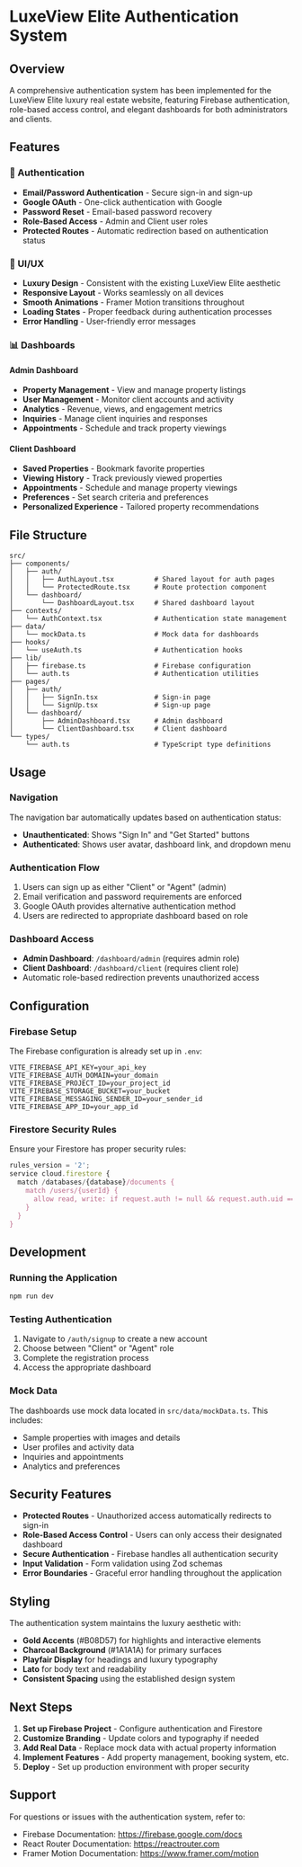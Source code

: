 # LuxeView Elite Authentication System

## Overview

A comprehensive authentication system has been implemented for the LuxeView Elite luxury real estate website, featuring Firebase authentication, role-based access control, and elegant dashboards for both administrators and clients.

## Features

### 🔐 Authentication
- **Email/Password Authentication** - Secure sign-in and sign-up
- **Google OAuth** - One-click authentication with Google
- **Password Reset** - Email-based password recovery
- **Role-Based Access** - Admin and Client user roles
- **Protected Routes** - Automatic redirection based on authentication status

### 🎨 UI/UX
- **Luxury Design** - Consistent with the existing LuxeView Elite aesthetic
- **Responsive Layout** - Works seamlessly on all devices
- **Smooth Animations** - Framer Motion transitions throughout
- **Loading States** - Proper feedback during authentication processes
- **Error Handling** - User-friendly error messages

### 📊 Dashboards

#### Admin Dashboard
- **Property Management** - View and manage property listings
- **User Management** - Monitor client accounts and activity
- **Analytics** - Revenue, views, and engagement metrics
- **Inquiries** - Manage client inquiries and responses
- **Appointments** - Schedule and track property viewings

#### Client Dashboard
- **Saved Properties** - Bookmark favorite properties
- **Viewing History** - Track previously viewed properties
- **Appointments** - Schedule and manage property viewings
- **Preferences** - Set search criteria and preferences
- **Personalized Experience** - Tailored property recommendations

## File Structure

```
src/
├── components/
│   ├── auth/
│   │   ├── AuthLayout.tsx          # Shared layout for auth pages
│   │   └── ProtectedRoute.tsx      # Route protection component
│   └── dashboard/
│       └── DashboardLayout.tsx     # Shared dashboard layout
├── contexts/
│   └── AuthContext.tsx             # Authentication state management
├── data/
│   └── mockData.ts                 # Mock data for dashboards
├── hooks/
│   └── useAuth.ts                  # Authentication hooks
├── lib/
│   ├── firebase.ts                 # Firebase configuration
│   └── auth.ts                     # Authentication utilities
├── pages/
│   ├── auth/
│   │   ├── SignIn.tsx              # Sign-in page
│   │   └── SignUp.tsx              # Sign-up page
│   └── dashboard/
│       ├── AdminDashboard.tsx      # Admin dashboard
│       └── ClientDashboard.tsx     # Client dashboard
└── types/
    └── auth.ts                     # TypeScript type definitions
```

## Usage

### Navigation
The navigation bar automatically updates based on authentication status:
- **Unauthenticated**: Shows "Sign In" and "Get Started" buttons
- **Authenticated**: Shows user avatar, dashboard link, and dropdown menu

### Authentication Flow
1. Users can sign up as either "Client" or "Agent" (admin)
2. Email verification and password requirements are enforced
3. Google OAuth provides alternative authentication method
4. Users are redirected to appropriate dashboard based on role

### Dashboard Access
- **Admin Dashboard**: `/dashboard/admin` (requires admin role)
- **Client Dashboard**: `/dashboard/client` (requires client role)
- Automatic role-based redirection prevents unauthorized access

## Configuration

### Firebase Setup
The Firebase configuration is already set up in `.env`:
```env
VITE_FIREBASE_API_KEY=your_api_key
VITE_FIREBASE_AUTH_DOMAIN=your_domain
VITE_FIREBASE_PROJECT_ID=your_project_id
VITE_FIREBASE_STORAGE_BUCKET=your_bucket
VITE_FIREBASE_MESSAGING_SENDER_ID=your_sender_id
VITE_FIREBASE_APP_ID=your_app_id
```

### Firestore Security Rules
Ensure your Firestore has proper security rules:
```javascript
rules_version = '2';
service cloud.firestore {
  match /databases/{database}/documents {
    match /users/{userId} {
      allow read, write: if request.auth != null && request.auth.uid == userId;
    }
  }
}
```

## Development

### Running the Application
```bash
npm run dev
```

### Testing Authentication
1. Navigate to `/auth/signup` to create a new account
2. Choose between "Client" or "Agent" role
3. Complete the registration process
4. Access the appropriate dashboard

### Mock Data
The dashboards use mock data located in `src/data/mockData.ts`. This includes:
- Sample properties with images and details
- User profiles and activity data
- Inquiries and appointments
- Analytics and preferences

## Security Features

- **Protected Routes** - Unauthorized access automatically redirects to sign-in
- **Role-Based Access Control** - Users can only access their designated dashboard
- **Secure Authentication** - Firebase handles all authentication security
- **Input Validation** - Form validation using Zod schemas
- **Error Boundaries** - Graceful error handling throughout the application

## Styling

The authentication system maintains the luxury aesthetic with:
- **Gold Accents** (#B08D57) for highlights and interactive elements
- **Charcoal Background** (#1A1A1A) for primary surfaces
- **Playfair Display** for headings and luxury typography
- **Lato** for body text and readability
- **Consistent Spacing** using the established design system

## Next Steps

1. **Set up Firebase Project** - Configure authentication and Firestore
2. **Customize Branding** - Update colors and typography if needed
3. **Add Real Data** - Replace mock data with actual property information
4. **Implement Features** - Add property management, booking system, etc.
5. **Deploy** - Set up production environment with proper security

## Support

For questions or issues with the authentication system, refer to:
- Firebase Documentation: https://firebase.google.com/docs
- React Router Documentation: https://reactrouter.com
- Framer Motion Documentation: https://www.framer.com/motion
